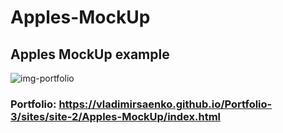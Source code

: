 # Apples-MockUp

## Apples MockUp example

![img-portfolio](https://user-images.githubusercontent.com/56477695/147927180-c7013b5f-efe2-4e30-a45b-24c84ae2bcf7.jpg)

### Portfolio: https://vladimirsaenko.github.io/Portfolio-3/sites/site-2/Apples-MockUp/index.html
